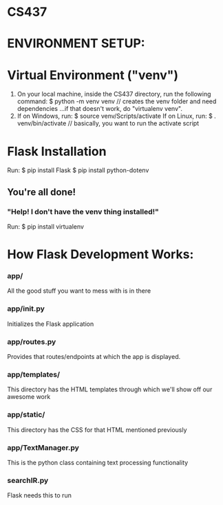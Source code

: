 # CS437

# ENVIRONMENT SETUP:
# Virtual Environment ("venv")
1. On your local machine, inside the CS437 directory, run the following command:
$ python -m venv venv	// creates the venv folder and need dependencies
...if that doesn't work, do "virtualenv venv".
2. If on Windows, run:
$ source venv/Scripts/activate
If on Linux, run:
$ . venv/bin/activate
// basically, you want to run the activate script

# Flask Installation
Run:
$ pip install Flask
$ pip install python-dotenv

## You're all done!
### "Help! I don't have the venv thing installed!"
Run:
$ pip install virtualenv

# How Flask Development Works:
### app/
All the good stuff you want to mess with is in there
### app/__init__.py
Initializes the Flask application
### app/routes.py
Provides that routes/endpoints at which the app is displayed.
### app/templates/
This directory has the HTML templates through which we'll show off our awesome work
### app/static/
This directory has the CSS for that HTML mentioned previously
### app/TextManager.py
This is the python class containing text processing functionality
### searchIR.py
Flask needs this to run
